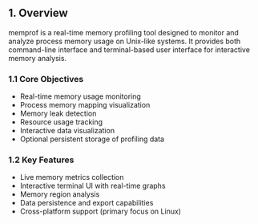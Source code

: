 ## 1. Overview

memprof is a real-time memory profiling tool designed to monitor and analyze process memory usage on Unix-like systems. It provides both command-line interface and terminal-based user interface for interactive memory analysis.

### 1.1 Core Objectives

- Real-time memory usage monitoring
- Process memory mapping visualization
- Memory leak detection
- Resource usage tracking
- Interactive data visualization
- Optional persistent storage of profiling data

### 1.2 Key Features

- Live memory metrics collection
- Interactive terminal UI with real-time graphs
- Memory region analysis
- Data persistence and export capabilities
- Cross-platform support (primary focus on Linux)